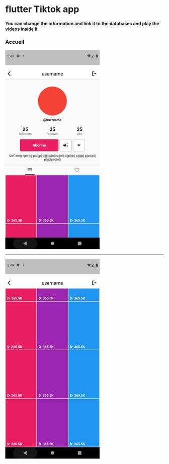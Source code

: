 <h1>flutter Tiktok app</h1>

<h4>You can change the information and link it to the databases and play the videos inside it</h4>
<h3>Accueil</h3>
<img src="https://github.com/abenkoula71/Flutter-tiktok-app-Profile/blob/main/Screenshot_1633844939.png" width="300" />
<hr>
<img src="https://github.com/abenkoula71/Flutter-tiktok-app-Profile/blob/main/Screenshot_1633844943.png" width="300" />

